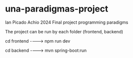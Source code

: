 # una-paradigmas-project
Ian Picado Achio
2024 
Final project programming paradigms

The project can be run by each folder (frontend, backend)

cd frontend
----> npm run dev

cd backend
----> mvn spring-boot:run

